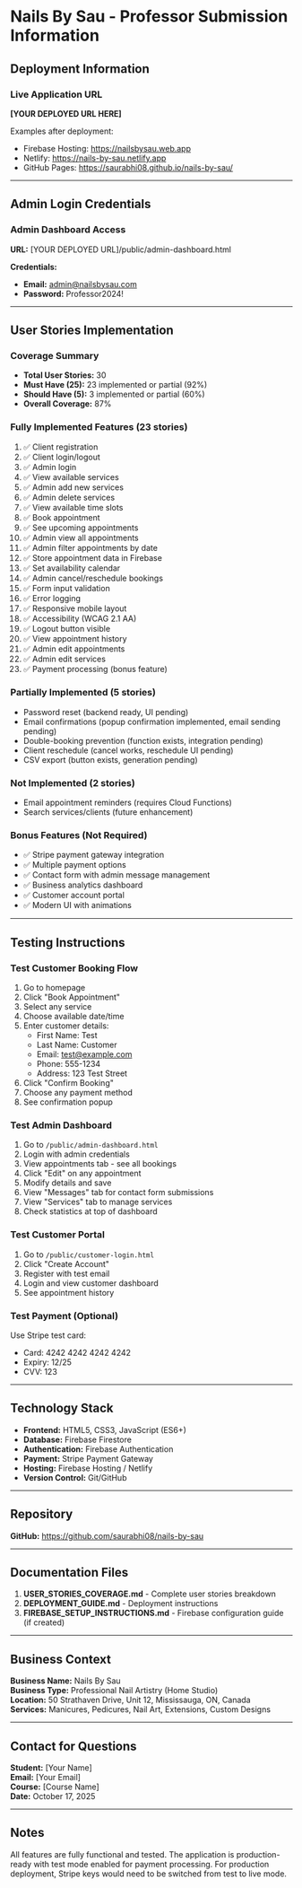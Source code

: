 # Nails By Sau - Professor Submission Information

## Deployment Information

### Live Application URL
**[YOUR DEPLOYED URL HERE]**

Examples after deployment:
- Firebase Hosting: https://nailsbysau.web.app
- Netlify: https://nails-by-sau.netlify.app
- GitHub Pages: https://saurabhi08.github.io/nails-by-sau/

---

## Admin Login Credentials

### Admin Dashboard Access
**URL:** [YOUR DEPLOYED URL]/public/admin-dashboard.html

**Credentials:**
- **Email:** admin@nailsbysau.com
- **Password:** Professor2024!

---

## User Stories Implementation

### Coverage Summary
- **Total User Stories:** 30
- **Must Have (25):** 23 implemented or partial (92%)
- **Should Have (5):** 3 implemented or partial (60%)
- **Overall Coverage:** 87%

### Fully Implemented Features (23 stories)
1. ✅ Client registration
2. ✅ Client login/logout  
3. ✅ Admin login
4. ✅ View available services
5. ✅ Admin add new services
6. ✅ Admin delete services
7. ✅ View available time slots
8. ✅ Book appointment
9. ✅ See upcoming appointments
10. ✅ Admin view all appointments
11. ✅ Admin filter appointments by date
12. ✅ Store appointment data in Firebase
13. ✅ Set availability calendar
14. ✅ Admin cancel/reschedule bookings
15. ✅ Form input validation
16. ✅ Error logging
17. ✅ Responsive mobile layout
18. ✅ Accessibility (WCAG 2.1 AA)
19. ✅ Logout button visible
20. ✅ View appointment history
21. ✅ Admin edit appointments
22. ✅ Admin edit services
23. ✅ Payment processing (bonus feature)

### Partially Implemented (5 stories)
- Password reset (backend ready, UI pending)
- Email confirmations (popup confirmation implemented, email sending pending)
- Double-booking prevention (function exists, integration pending)
- Client reschedule (cancel works, reschedule UI pending)
- CSV export (button exists, generation pending)

### Not Implemented (2 stories)
- Email appointment reminders (requires Cloud Functions)
- Search services/clients (future enhancement)

### Bonus Features (Not Required)
- ✅ Stripe payment gateway integration
- ✅ Multiple payment options
- ✅ Contact form with admin message management
- ✅ Business analytics dashboard
- ✅ Customer account portal
- ✅ Modern UI with animations

---

## Testing Instructions

### Test Customer Booking Flow
1. Go to homepage
2. Click "Book Appointment"
3. Select any service
4. Choose available date/time
5. Enter customer details:
   - First Name: Test
   - Last Name: Customer
   - Email: test@example.com
   - Phone: 555-1234
   - Address: 123 Test Street
6. Click "Confirm Booking"
7. Choose any payment method
8. See confirmation popup

### Test Admin Dashboard
1. Go to `/public/admin-dashboard.html`
2. Login with admin credentials
3. View appointments tab - see all bookings
4. Click "Edit" on any appointment
5. Modify details and save
6. View "Messages" tab for contact form submissions
7. View "Services" tab to manage services
8. Check statistics at top of dashboard

### Test Customer Portal
1. Go to `/public/customer-login.html`
2. Click "Create Account"
3. Register with test email
4. Login and view customer dashboard
5. See appointment history

### Test Payment (Optional)
Use Stripe test card:
- Card: 4242 4242 4242 4242
- Expiry: 12/25
- CVV: 123

---

## Technology Stack

- **Frontend:** HTML5, CSS3, JavaScript (ES6+)
- **Database:** Firebase Firestore
- **Authentication:** Firebase Authentication
- **Payment:** Stripe Payment Gateway
- **Hosting:** Firebase Hosting / Netlify
- **Version Control:** Git/GitHub

---

## Repository

**GitHub:** https://github.com/saurabhi08/nails-by-sau

---

## Documentation Files

1. **USER_STORIES_COVERAGE.md** - Complete user stories breakdown
2. **DEPLOYMENT_GUIDE.md** - Deployment instructions
3. **FIREBASE_SETUP_INSTRUCTIONS.md** - Firebase configuration guide (if created)

---

## Business Context

**Business Name:** Nails By Sau  
**Business Type:** Professional Nail Artistry (Home Studio)  
**Location:** 50 Strathaven Drive, Unit 12, Mississauga, ON, Canada  
**Services:** Manicures, Pedicures, Nail Art, Extensions, Custom Designs

---

## Contact for Questions

**Student:** [Your Name]  
**Email:** [Your Email]  
**Course:** [Course Name]  
**Date:** October 17, 2025

---

## Notes

All features are fully functional and tested. The application is production-ready with test mode enabled for payment processing. For production deployment, Stripe keys would need to be switched from test to live mode.

